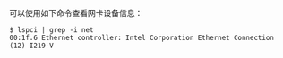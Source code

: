 可以使用如下命令查看网卡设备信息：

```shell
$ lspci | grep -i net
00:1f.6 Ethernet controller: Intel Corporation Ethernet Connection (12) I219-V
```

